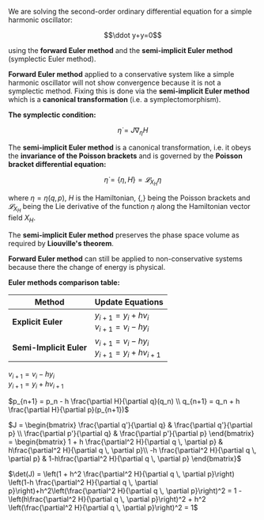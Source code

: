 We are solving the second-order ordinary differential equation for a simple harmonic oscillator:

$$\ddot y+y=0$$

using the **forward Euler method** and the **semi-implicit Euler method** (symplectic Euler method).

**Forward Euler method** applied to a conservative system like a simple harmonic oscillator will not show convergence because it is not a symplectic method.
Fixing this is done via the **semi-implicit Euler method** which is a **canonical transformation** (i.e. a symplectomorphism).

**The symplectic condition:**

$${\dot {\eta }}=J\nabla _{\eta }H$$

The **semi-implicit Euler method** is a canonical transformation, i.e. it obeys the **invariance of the Poisson brackets** and is governed by the **Poisson bracket differential equation:**

$$\dot\eta=\lbrace\eta,H\rbrace=𝓛_{X_H} η$$

where $\eta=\eta(q,p)$, $H$ is the Hamiltonian, $\lbrace,\rbrace$ being the Poisson brackets and $𝓛_{X_H}$ being the Lie derivative of the function $\eta$ along the Hamiltonian vector field $X_H$.

The **semi-implicit Euler method** preserves the phase space volume as required by **Liouville's theorem**.

**Forward Euler method** can still be applied to non-conservative systems because there the change of energy is physical. 

**Euler methods comparison table:**

<div align="center">

| Method | Update Equations |
|--------|------------------|
| **Explicit Euler** | $y_{i+1} = y_i + h v_i$ <br> $v_{i+1} = v_i - h y_i$ |
| **Semi-Implicit Euler** | $v_{i+1} = v_i - h y_i$ <br> $y_{i+1} = y_i + h v_{i+1}$ |

</div>


$v_{i+1} = v_i - h y_i$ <br> $y_{i+1} = y_i + h v_{i+1}$

$p_{n+1} = p_n - h \frac{\partial H}{\partial q}(q_n) \\
q_{n+1} = q_n + h \frac{\partial H}{\partial p}(p_{n+1})$

$J = 
\begin{bmatrix}
\frac{\partial q'}{\partial q} & \frac{\partial q'}{\partial p} \\
\frac{\partial p'}{\partial q} & \frac{\partial p'}{\partial p}
\end{bmatrix} = 
\begin{bmatrix}
1 + h \frac{\partial^2 H}{\partial q \, \partial p} & h\frac{\partial^2 H}{\partial q \, \partial p}\\
 -h \frac{\partial^2 H}{\partial q \, \partial p} & 1-h\frac{\partial^2 H}{\partial q \, \partial p}
\end{bmatrix}$

$\det(J) = \left(1 + h^2 \frac{\partial^2 H}{\partial q \, \partial p}\right) \left(1-h \frac{\partial^2 H}{\partial q \, \partial p}\right)+h^2\left(\frac{\partial^2 H}{\partial q \, \partial p}\right)^2 = 1 - \left(h\frac{\partial^2 H}{\partial q \, \partial p}\right)^2 + h^2 \left(\frac{\partial^2 H}{\partial q \, \partial p}\right)^2 = 1$



